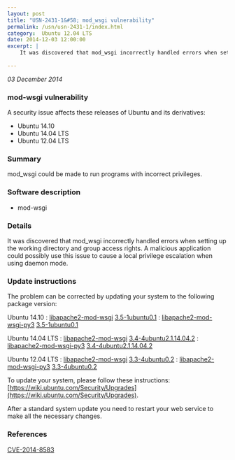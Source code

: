 ```yaml
---
layout: post
title: "USN-2431-1&#58; mod_wsgi vulnerability"
permalink: /usn/usn-2431-1/index.html
category:  Ubuntu 12.04 LTS
date: 2014-12-03 12:00:00
excerpt: |
    It was discovered that mod_wsgi incorrectly handled errors when setting up the working directory and group access rights. A malicious application could possibly use this issue to cause a local privilege escalation when using daemon mode. 
    
--- 
```

 
 

*03 December 2014*

### mod-wsgi vulnerability

A security issue affects these releases of Ubuntu and its derivatives:

* Ubuntu 14.10
* Ubuntu 14.04 LTS
* Ubuntu 12.04 LTS

### Summary

mod_wsgi could be made to run programs with incorrect privileges. 

### Software description

* mod-wsgi 

### Details

It was discovered that mod_wsgi incorrectly handled errors when setting up the working directory and group access rights. A malicious application could possibly use this issue to cause a local privilege escalation when using daemon mode. 

### Update instructions

The problem can be corrected by updating your system to the following package version:

Ubuntu 14.10
 : [libapache2-mod-wsgi](https://launchpad.net/ubuntu/+source/mod-wsgi) <span> [3.5-1ubuntu0.1](https://launchpad.net/ubuntu/+source/mod-wsgi/3.5-1ubuntu0.1) </span> 
 : [libapache2-mod-wsgi-py3](https://launchpad.net/ubuntu/+source/mod-wsgi) <span> [3.5-1ubuntu0.1](https://launchpad.net/ubuntu/+source/mod-wsgi/3.5-1ubuntu0.1) </span> 

Ubuntu 14.04 LTS
 : [libapache2-mod-wsgi](https://launchpad.net/ubuntu/+source/mod-wsgi) <span> [3.4-4ubuntu2.1.14.04.2](https://launchpad.net/ubuntu/+source/mod-wsgi/3.4-4ubuntu2.1.14.04.2) </span> 
 : [libapache2-mod-wsgi-py3](https://launchpad.net/ubuntu/+source/mod-wsgi) <span> [3.4-4ubuntu2.1.14.04.2](https://launchpad.net/ubuntu/+source/mod-wsgi/3.4-4ubuntu2.1.14.04.2) </span> 

Ubuntu 12.04 LTS
 : [libapache2-mod-wsgi](https://launchpad.net/ubuntu/+source/mod-wsgi) <span> [3.3-4ubuntu0.2](https://launchpad.net/ubuntu/+source/mod-wsgi/3.3-4ubuntu0.2) </span> 
 : [libapache2-mod-wsgi-py3](https://launchpad.net/ubuntu/+source/mod-wsgi) <span> [3.3-4ubuntu0.2](https://launchpad.net/ubuntu/+source/mod-wsgi/3.3-4ubuntu0.2) </span> 

To update your system, please follow these instructions: [https://wiki.ubuntu.com/Security/Upgrades](https://wiki.ubuntu.com/Security/Upgrades).

After a standard system update you need to restart your web service to make all the necessary changes. 

### References

 
 [CVE-2014-8583](http://people.ubuntu.com/~ubuntu-security/cve/CVE-2014-8583)
 

